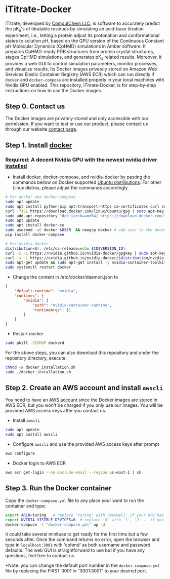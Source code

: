 # iTitrate-Docker

iTitrate, developed by [ComputChem LLC](https://www.computchem.com/), is software to accurately predict the pK<sub>a</sub>'s of titratable residues by simulating an acid-base titration experiment, i.e., letting a protein adjust its protonation and conformational states to solution pH, based on the GPU version of the Continuous Constant pH Molecular Dynamics (CpHMD) simulations in Amber software. It prepares CpHMD-ready PDB structures from protein crystal structures, stages CpHMD simulations, and generates pK<sub>a</sub> related results. Moreover, it provides a web GUI to control simulation parameters, monitor processes, and visualize results. Its Docker images privately stored on Amazon Web Services Elastic Container Registry (AWS ECR) which can run directly if `docker` and `docker-compose` are installed properly in your local machines with Nvidia GPU enabled. This repository, iTitrate-Docker, is for step-by-step instructions on how to use the Docker images.

## Step 0. Contact us

The Docker images are privately stored and only accessible with our permission. If you want to test or use our product, please contact us through our website [contact page](https://www.computchem.com/contact).

## Step 1. Install [docker](https://www.docker.com/)

### Required: A decent Nvidia GPU with the newest nvidia driver [installed](https://askubuntu.com/a/1056128)

- Install docker, docker-compose, and nvidia-docker by pasting the commands bellow on Docker supported [Ubuntu distributions](https://download.docker.com/linux/ubuntu/dists/). For other Linux distros, please adjust the commands accordingly.

```bash
# For docker and docker-compose
sudo apt update
sudo apt install python-pip apt-transport-https ca-certificates curl software-properties-common
curl -fsSL https://download.docker.com/linux/ubuntu/gpg | sudo apt-key add -
sudo add-apt-repository "deb [arch=amd64] https://download.docker.com/linux/ubuntu bionic stable"  # replace 'bionic' with other supported distributions listed on https://download.docker.com/linux/ubuntu/dists/.
sudo apt update
sudo apt install docker-ce
sudo usermod -aG docker $USER  && newgrp docker # add user to the docker group
pip install docker-compose

# For nvidia-docker
distribution=$(. /etc/os-release;echo $ID$VERSION_ID)
curl -s -L https://nvidia.github.io/nvidia-docker/gpgkey | sudo apt-key add -
curl -s -L https://nvidia.github.io/nvidia-docker/$distribution/nvidia-docker.list | sudo tee /etc/apt/sources.list.d/nvidia-docker.list
sudo apt-get update && sudo apt-get install -y nvidia-container-toolkit nvidia-docker2
sudo systemctl restart docker
```

- Change the content in /etc/docker/daemon.json to

```json
{
    "default-runtime": "nvidia",
    "runtimes": {
        "nvidia": {
            "path": "nvidia-container-runtime",
            "runtimeArgs": []
        }
    }
}
```

- Restart docker

```bash
sudo pkill -SIGHUP dockerd
```

For the above steps, you can also download this repository and under the repository directory, execute:

```bash
chmod +x docker_installation.sh
sudo ./docker_installation.sh
```

## Step 2. Create an AWS account and install `awscli`

You need to have an [AWS account](https://aws.amazon.com/) since the Docker images are stored in AWS ECR, but you won't be charged if you only use our images. You will be provided AWS access keys after you contact us.

- Install `awscli`

```bash
sudo apt update
sudo apt install awscli
```

- Configure `awscli` and use the provided AWS access keys after prompt

```bash
aws configure
```

- Docker login to AWS ECR

```bash
aws ecr get-login --no-include-email --region us-east-1 | sh
```

## Step 3. Run the Docker container

Copy the `docker-compose.yml` file to any place your want to run the container and type:

```bash
export ARCH=turing   # replace 'turing' with 'maxwell' if your GPU has architecture earier than turing
export NVIDIA_VISIBLE_DEVICES=0  # replace '0' with '1', '2'... if you want to run on the specific GPU device
docker-compose -f "docker-compose.yml" up -d
```

It could take several minitues to get ready for the first time but a few seconds after. Once the command returns no error, open the browser and type in `localhost:3001` with 'cphmd' as both username and password defaults. The web GUI is straightforward to use but if you have any questions, feel free to contact us.

*Note: you can change the default port number in the `docker-compose.yml` file by replacing the FIRST 3001 in "3001:3001" to your desired port.
